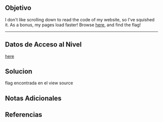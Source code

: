 
## Objetivo

I don't like scrolling down to read the code of my website, so I've squished it. As a bonus, my pages load faster! Browse [here](http://titan.picoctf.net:56417/), and find the flag!

---

## Datos de Acceso al Nivel

 [here](http://titan.picoctf.net:56417/)
## Solucion

flag encontrada en el view source

## Notas Adicionales



## Referencias
